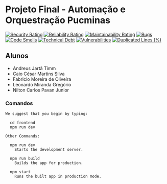 # Projeto Final - Automação e Orquestração Pucminas

[![Security Rating](https://sonarcloud.io/api/project_badges/measure?project=andreustimm_devops-acfln&metric=security_rating)](https://sonarcloud.io/summary/new_code?id=andreustimm_devops-acfln)
[![Reliability Rating](https://sonarcloud.io/api/project_badges/measure?project=andreustimm_devops-acfln&metric=reliability_rating)](https://sonarcloud.io/summary/new_code?id=andreustimm_devops-acfln)
[![Maintainability Rating](https://sonarcloud.io/api/project_badges/measure?project=andreustimm_devops-acfln&metric=sqale_rating)](https://sonarcloud.io/summary/new_code?id=andreustimm_devops-acfln)
[![Bugs](https://sonarcloud.io/api/project_badges/measure?project=andreustimm_devops-acfln&metric=bugs)](https://sonarcloud.io/summary/new_code?id=andreustimm_devops-acfln)
[![Code Smells](https://sonarcloud.io/api/project_badges/measure?project=andreustimm_devops-acfln&metric=code_smells)](https://sonarcloud.io/summary/new_code?id=andreustimm_devops-acfln)
[![Technical Debt](https://sonarcloud.io/api/project_badges/measure?project=andreustimm_devops-acfln&metric=sqale_index)](https://sonarcloud.io/summary/new_code?id=andreustimm_devops-acfln)
[![Vulnerabilities](https://sonarcloud.io/api/project_badges/measure?project=andreustimm_devops-acfln&metric=vulnerabilities)](https://sonarcloud.io/summary/new_code?id=andreustimm_devops-acfln)
[![Duplicated Lines (%)](https://sonarcloud.io/api/project_badges/measure?project=andreustimm_devops-acfln&metric=duplicated_lines_density)](https://sonarcloud.io/summary/new_code?id=andreustimm_devops-acfln)

## Alunos

- Andreus Jartã Timm
- Caio César Martins Silva
- Fabricio Moreira de Oliveira
- Leonardo Miranda Gregório
- Nilton Carlos Pavan Junior

### Comandos

```
We suggest that you begin by typing:

  cd frontend
  npm run dev

Other Commands:

  npm run dev
    Starts the development server.

  npm run build
    Builds the app for production.

  npm start
    Runs the built app in production mode.
```
